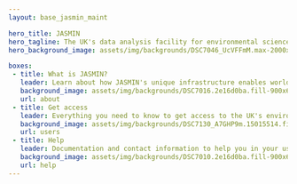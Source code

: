```yaml
---
layout: base_jasmin_maint

hero_title: JASMIN
hero_tagline: The UK's data analysis facility for environmental science
hero_background_image: assets/img/backgrounds/DSC7046_UcVFFmM.max-2000x2000.jpg

boxes:
 - title: What is JASMIN?
   leader: Learn about how JASMIN's unique infrastructure enables world-class environmental science.
   background_image: assets/img/backgrounds/DSC7016.2e16d0ba.fill-900x600.jpg
   url: about
 - title: Get access
   leader: Everything you need to know to get access to the UK's environmental data analysis platform.
   background_image: assets/img/backgrounds/DSC7130_A7GHP9m.15015514.fill-900x600.jpg
   url: users
 - title: Help
   leader: Documentation and contact information to help you in your use of JASMIN.
   background_image: assets/img/backgrounds/DSC7010.2e16d0ba.fill-900x600.jpg
   url: help
---
```

